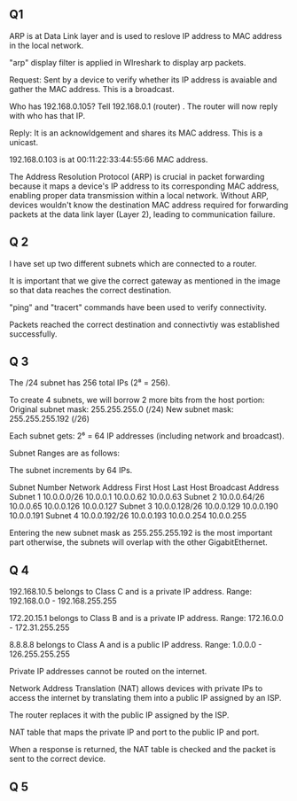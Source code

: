 ## Q1

ARP is at Data Link layer and is used to reslove IP address to MAC address in the local network.

"arp" display filter is applied in WIreshark to display arp packets.

Request: Sent by a device to verify whether its IP address is avaiable and gather the MAC address. This is a broadcast.

Who has 192.168.0.105? Tell 192.168.0.1 (router) . The router will now reply with who has that IP.

Reply: It is an acknowldgement and shares its MAC address. This is a unicast.

192.168.0.103 is at 00:11:22:33:44:55:66 MAC address.

The Address Resolution Protocol (ARP) is crucial in packet forwarding because it maps a device's IP address to its corresponding MAC address, enabling proper data transmission within a local network. Without ARP, devices wouldn't know the destination MAC address required for forwarding packets at the data link layer (Layer 2), leading to communication failure.

## Q 2

I have set up two different subnets which are connected to a router. 

It is important that we give the correct gateway as mentioned in the image so that data reaches the correct destination. 

"ping" and "tracert" commands have been used to verify connectivity.

Packets reached the correct destination and connectivtiy was established successfully. 

## Q 3

The /24 subnet has 256 total IPs (2⁸ = 256).

To create 4 subnets, we will borrow 2 more bits from the host portion:
Original subnet mask: 255.255.255.0 (/24)
New subnet mask: 255.255.255.192 (/26)

Each subnet gets: 2⁶ = 64 IP addresses (including network and broadcast).

Subnet Ranges are as follows:

The subnet increments by 64 IPs.

Subnet Number   Network Address	   First Host	    Last Host	      Broadcast Address
Subnet 1	      10.0.0.0/26	       10.0.0.1	      10.0.0.62	      10.0.0.63
Subnet 2	      10.0.0.64/26	     10.0.0.65	    10.0.0.126	    10.0.0.127
Subnet 3	      10.0.0.128/26	     10.0.0.129	    10.0.0.190	    10.0.0.191
Subnet 4	      10.0.0.192/26	     10.0.0.193	    10.0.0.254	    10.0.0.255

Entering the new subnet mask as 255.255.255.192 is the most important part otherwise, the subnets will overlap with the other GigabitEthernet.

## Q 4

192.168.10.5 belongs to Class C and is a private IP address. Range: 192.168.0.0 - 192.168.255.255

172.20.15.1 belongs to Class B and is a private IP address.  Range: 172.16.0.0 - 172.31.255.255

8.8.8.8 belongs to Class A and is a public IP address.  Range: 1.0.0.0 - 126.255.255.255

Private IP addresses cannot be routed on the internet. 

Network Address Translation (NAT) allows devices with private IPs to access the internet by translating them into a public IP assigned by an ISP.

The router replaces it with the public IP assigned by the ISP.

NAT table that maps the private IP and port to the public IP and port.

When a response is returned, the NAT table is checked and the packet is sent to the correct device.

## Q 5



